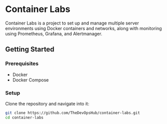 # Container Labs

Container Labs is a project to set up and manage multiple server environments using Docker containers and networks, along with monitoring using Prometheus, Grafana, and Alertmanager.

## Getting Started

### Prerequisites

- Docker
- Docker Compose

### Setup

Clone the repository and navigate into it:

```bash
git clone https://github.com/TheDevOpsHub/container-labs.git
cd container-labs
```

